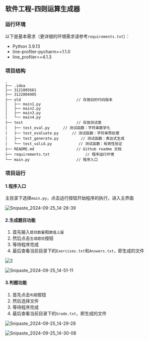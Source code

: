 ## 软件工程-四则运算生成器



### 运行环境

以下是基本需求（更详细的环境需求请参考`requirements.txt`）：

- Python 3.9.13
- line-profiler-pycharm==1.1.0
- line_profiler==4.1.3

### 项目结构

```
.
├── .idea
├── 3121005661
├── 3122004905
├── old						    // 存放旧的代码版本
│   ├── main1.py		
│   ├── main2.py
│   ├── main3.py
│   └── main4.py		
├── test						// 存放测试类
│   ├── test_eval.py	  // 测试函数：字符串数学化
│   ├── test_evaluate.py	  // 测试函数：字符串预处理
│   ├── test_generate.py		  // 测试函数：表达式生成
│   └── test_valid.py			 // 测试函数：有效性验证
├── README.md					// Github readme 文档
├── requirements.txt				// 程序运行环境
└── main.py						// 程序入口
```

### 项目运行

#### 1.程序入口

主目录下选择`main.py`，点击运行按钮开始程序的执行，进入主界面

![Snipaste_2024-09-25_14-28-39](D:\我的文档\Desktop\学校\软件工程\作业\3结对项目\UI界面\Snipaste_2024-09-25_14-28-39.jpg)

#### 2.生成题目功能

1. 首先输入`题目数量`和`数值上届`
2. 然后点击`生成题目`按钮
3. 等待程序完成
4. 最后查看当前目录下的`Exercises.txt`和`Answers.txt`，即生成的文件

![2](D:\我的文档\Desktop\学校\软件工程\作业\3结对项目\UI界面\2.jpg)

![Snipaste_2024-09-25_14-51-11](D:\我的文档\Desktop\学校\软件工程\作业\3结对项目\UI界面\Snipaste_2024-09-25_14-51-11.jpg)

#### 3.判题功能

1. 首先点击`判题`按钮
2. 然后选择文件
3. 等待程序完成
4. 最后查看当前目录下的`Grade.txt`，即生成的文件

![Snipaste_2024-09-25_14-29-28](D:\我的文档\Desktop\学校\软件工程\作业\3结对项目\UI界面\Snipaste_2024-09-25_14-29-28.jpg)

![Snipaste_2024-09-25_14-30-08](D:\我的文档\Desktop\学校\软件工程\作业\3结对项目\UI界面\Snipaste_2024-09-25_14-30-08.jpg)